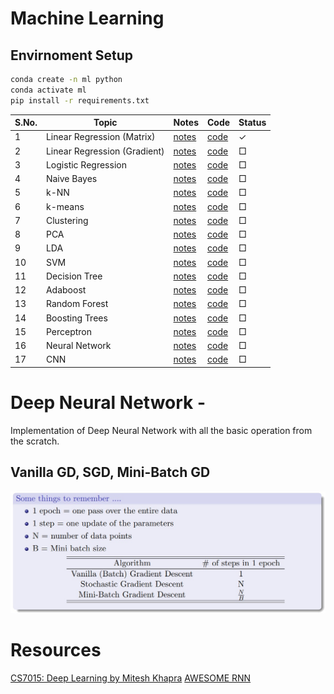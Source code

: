 # Machine Learning 

## Envirnoment Setup
```bash
conda create -n ml python
conda activate ml
pip install -r requirements.txt
```

| S.No. | Topic                       | Notes                                      | Code                                      | Status |
|-------|-----------------------------|--------------------------------------------|-------------------------------------------|--------|
| 1     | Linear Regression (Matrix)  | [notes](notes/LinearRegresion.md)          | [code](src/linearRegressionClosedForm.py) | ✓      |
| 2     | Linear Regression (Gradient)| [notes](notes/LinearRegressionGradient.md) | [code](src/linearRegression.py)           | □      |
| 3     | Logistic Regression         | [notes](notes/LogisticRegression.md)       | [code](src/logisticRegression.py)         | □      |
| 4     | Naive Bayes                 | [notes](notes/NaiveBayes.md)               | [code](src/naiveBayes.py)                 | □      |
| 5     | k-NN                        | [notes](notes/KNN.md)                      | [code](src/knn.py)                        | □      |
| 6     | k-means                     | [notes](notes/KMeans.md)                   | [code](src/kmeans.py)                     | □      |
| 7     | Clustering                  | [notes](notes/Clustering.md)               | [code](src/clustering.py)                 | □      |
| 8     | PCA                         | [notes](notes/PCA.md)                      | [code](src/pca.py)                        | □      |
| 9     | LDA                         | [notes](notes/LDA.md)                      | [code](src/lda.py)                        | □      |
| 10    | SVM                         | [notes](notes/SVM.md)                      | [code](src/svm.py)                        | □      |
| 11    | Decision Tree               | [notes](notes/DecisionTree.md)             | [code](src/decisionTree.py)               | □      |
| 12    | Adaboost                    | [notes](notes/Adaboost.md)                 | [code](src/adaboost.py)                   | □      |
| 13    | Random Forest               | [notes](notes/RandomForest.md)             | [code](src/randomForest.py)               | □      |
| 14    | Boosting Trees              | [notes](notes/BoostingTrees.md)            | [code](src/boostingTrees.py)              | □      |
| 15    | Perceptron                  | [notes](notes/Perceptron.md)               | [code](src/perceptron.py)                 | □      |
| 16    | Neural Network              | [notes](notes/NeuralNetwork.md)            | [code](src/neuralNetwork.py)              | □      |
| 17    | CNN                         | [notes](notes/CNN.md)                      | [code](src/cnn.py)                        | □      |


# **Deep Neural Network** - 
Implementation of Deep Neural Network with all the basic operation from the scratch.

## Vanilla GD, SGD, Mini-Batch GD
![batch_stochastic_mini](assets/batch_stochastic_mini.jpeg)
  

# Resources
[CS7015: Deep Learning by Mitesh Khapra](http://cse.iitm.ac.in/~miteshk/CS7015_2018.html)
[AWESOME RNN](https://github.com/kjw0612/awesome-rnn)


